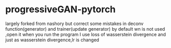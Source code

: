 # progressiveGAN-pytorch
largely forked from nashory but correct some mistakes in deconv function(generator) and trainer(update generator)
by default wn is not used ,open it when you run the program
I use loss of wasserstein divergence and just as wasserstein divergence,lr is changed 
